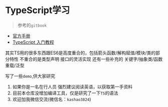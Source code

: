 # TypeScript学习

> 参考的`gitbook`

- [官方手册](https://legacy.gitbook.com/book/zhongsp/typescript-handbook/details)
- [TypeScript 入门教程](https://legacy.gitbook.com/book/xcatliu/typescript-tutorial/details)

其实TS用的很多东西跟ES6是高度重合的，包括箭头函数/解构赋值/模块/类的部分特性
不重合的是类型声明 接口的灵活实现 还有一些补充的 关键字/抽象类/函数重载/泛型

写了一些`demo`,供大家研究

1. 如果你是一名在行人员 强烈建议阅读英语，以获取第一手资料
2. 目前本仓库没增加编译工具，仅是研究了一下`TS`的语法
3. 欢迎加我微信交流(微信名：`kashao3824`)